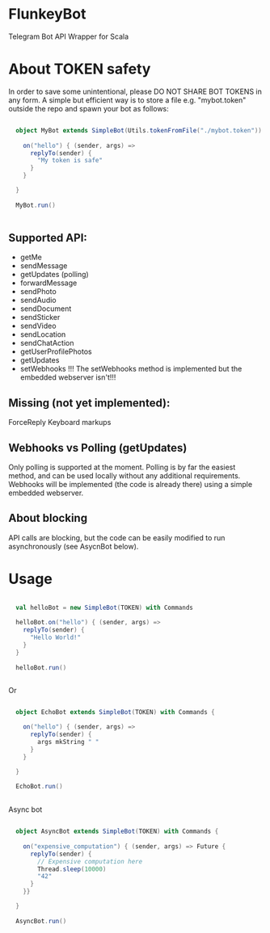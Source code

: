 # FlunkeyBot
Telegram Bot API Wrapper for Scala

# About TOKEN safety
In order to save some unintentional, please DO NOT SHARE BOT TOKENS in any form.
A simple but efficient way is to store a file e.g. "mybot.token" outside the repo
and spawn your bot as follows:

```scala

  object MyBot extends SimpleBot(Utils.tokenFromFile("./mybot.token")) with Commands {
    
    on("hello") { (sender, args) =>
      replyTo(sender) {
      	"My token is safe"
      }
    }

  }
  
  MyBot.run()
  
```

## Supported API:
  - getMe
  - sendMessage
  - getUpdates (polling)
  - forwardMessage
  - sendPhoto
  - sendAudio
  - sendDocument
  - sendSticker
  - sendVideo
  - sendLocation
  - sendChatAction
  - getUserProfilePhotos
  - getUpdates
  - setWebhooks !!! The setWebhooks method is implemented but the embedded webserver isn't!!!

## Missing (not yet implemented):
   ForceReply
   Keyboard markups

## Webhooks vs Polling (getUpdates)
Only polling is supported at the moment. Polling is by far the easiest method, and can be used locally without any additional requirements.
Webhooks will be implemented (the code is already there) using a simple embedded webserver.

## About blocking
API calls are blocking, but the code can be easily modified to run asynchronously (see AsycnBot below).

# Usage

```scala

  val helloBot = new SimpleBot(TOKEN) with Commands
  
  helloBot.on("hello") { (sender, args) =>
    replyTo(sender) {
      "Hello World!"
    }
  }
  
  helloBot.run()
  
```

Or

```scala

  object EchoBot extends SimpleBot(TOKEN) with Commands {

    on("hello") { (sender, args) =>
      replyTo(sender) {
      	args mkString " "
      }
    }

  }
  
  EchoBot.run()
  
```

Async bot

```scala

  object AsyncBot extends SimpleBot(TOKEN) with Commands {
    
    on("expensive_computation") { (sender, args) => Future {
      replyTo(sender) {
      	// Expensive computation here
      	Thread.sleep(10000)
      	"42"
      }
    }}

  }
  
  AsyncBot.run()
  
```
